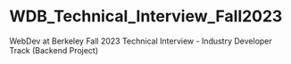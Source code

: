 # WDB_Technical_Interview_Fall2023
WebDev at Berkeley Fall 2023 Technical Interview - Industry Developer Track (Backend Project)
